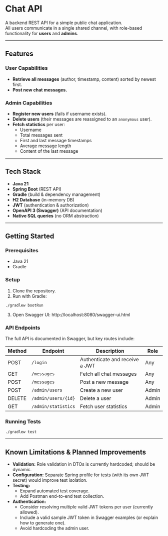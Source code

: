 # Chat API

A backend REST API for a simple public chat application.  
All users communicate in a single shared channel, with role-based functionality for **users** and **admins**.

---

## Features

### User Capabilities

- **Retrieve all messages** (author, timestamp, content) sorted by newest first.
- **Post new chat messages.**

### Admin Capabilities

- **Register new users** (fails if username exists).
- **Delete users** (their messages are reassigned to an `anonymous` user).
- **Fetch statistics** per user:
  - Username
  - Total messages sent
  - First and last message timestamps
  - Average message length
  - Content of the last message

---

## Tech Stack

- **Java 21**
- **Spring Boot** (REST API)
- **Gradle** (build & dependency management)
- **H2 Database** (in-memory DB)
- **JWT** (authentication & authorization)
- **OpenAPI 3 (Swagger)** (API documentation)
- **Native SQL queries** (no ORM abstraction)

---

## Getting Started

### Prerequisites

- Java 21
- Gradle

### Setup

1. Clone the repository.
2. Run with Gradle:

```
./gradlew bootRun
```

3. Open Swagger UI: http://localhost:8080/swagger-ui.html

### API Endpoints

The full API is documented in Swagger, but key routes include:

| Method | Endpoint            | Description                    | Role  |
| ------ | ------------------- | ------------------------------ | ----- |
| POST   | `/login`            | Authenticate and receive a JWT | Any   |
| GET    | `/messages`         | Fetch all chat messages        | Any   |
| POST   | `/messages`         | Post a new message             | Any   |
| POST   | `/admin/users`      | Create a new user              | Admin |
| DELETE | `/admin/users/{id}` | Delete a user                  | Admin |
| GET    | `/admin/statistics` | Fetch user statistics          | Admin |

### Running Tests

```
./gradlew test
```

---

## Known Limitations & Planned Improvements

- **Validation:** Role validation in DTOs is currently hardcoded; should be dynamic.
- **Configuration:** Separate Spring profile for tests (with its own JWT secret) would improve test isolation.
- **Testing:**
  - Expand automated test coverage.
  - Add Postman end-to-end test collection.
- **Authentication:**
  - Consider resolving multiple valid JWT tokens per user (currently allowed).
  - Include a valid sample JWT token in Swagger examples (or explain how to generate one).
  - Avoid hardcoding the admin user.
